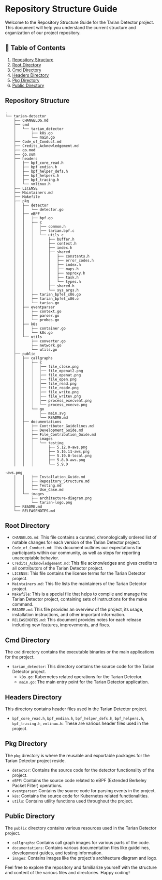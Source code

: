 # Repository Structure Guide

Welcome to the Repository Structure Guide for the Tarian Detector project. This document will help you understand the current structure and organization of our project repository.

## 📖 Table of Contents

1. [Repository Structure](#repository-structure)
2. [Root Directory](#root-directory)
3. [Cmd Directory](#cmd-directory)
4. [Headers Directory](#headers-directory)
5. [Pkg Directory](#pkg-directory)
6. [Public Directory](#public-directory)

## Repository Structure

```
.
└── tarian-detector
    ├── CHANGELOG.md
    ├── cmd
    │   └── tarian_detector
    │       ├── k8s.go
    │       └── main.go
    ├── Code_of_Conduct.md
    ├── Credits_Acknowledgement.md
    ├── go.mod
    ├── go.sum
    ├── headers
    │   ├── bpf_core_read.h
    │   ├── bpf_endian.h
    │   ├── bpf_helper_defs.h
    │   ├── bpf_helpers.h
    │   ├── bpf_tracing.h
    │   └── vmlinux.h
    ├── LICENSE
    ├── Maintainers.md
    ├── Makefile
    ├── pkg
    │   ├── detector
    │   │   └── detector.go
    │   ├── eBPF
    │   │   ├── bpf.go
    │   │   ├── c
    │   │   │   ├── common.h
    │   │   │   ├── tarian.bpf.c
    │   │   │   └── utils_c
    │   │   │       ├── buffer.h
    │   │   │       ├── context.h
    │   │   │       ├── index.h
    │   │   │       ├── shared
    │   │   │       │   ├── constants.h
    │   │   │       │   ├── error_codes.h
    │   │   │       │   ├── index.h
    │   │   │       │   ├── maps.h
    │   │   │       │   ├── nsproxy.h
    │   │   │       │   ├── task.h
    │   │   │       │   └── types.h
    │   │   │       ├── shared.h
    │   │   │       └── sys_args.h
    │   │   ├── tarian_bpfel_x86.go
    │   │   ├── tarian_bpfel_x86.o
    │   │   └── tarian.go
    │   ├── eventparser
    │   │   ├── context.go
    │   │   ├── parser.go
    │   │   └── probes.go
    │   ├── k8s
    │   │   ├── container.go
    │   │   └── k8s.go
    │   └── utils
    │       ├── converter.go
    │       ├── network.go
    │       └── utils.go
    ├── public
    │   ├── callgraphs
    │   │   ├── c
    │   │   │   ├── file_close.png
    │   │   │   ├── file_openat2.png
    │   │   │   ├── file_openat.png
    │   │   │   ├── file_open.png
    │   │   │   ├── file_read.png
    │   │   │   ├── file_readv.png
    │   │   │   ├── file_write.png
    │   │   │   ├── file_writev.png
    │   │   │   ├── process_execveat.png
    │   │   │   └── process_execve.png
    │   │   └── go
    │   │       ├── main.svg
    │   │       └── README.md
    │   ├── documentations
    │   │   ├── Contributor_Guidelines.md
    │   │   ├── Development_Guide.md
    │   │   ├── File_Contribution_Guide.md
    │   │   ├── images
    │   │   │   └── testing
    │   │   │       ├── 5.12.0-aws.png
    │   │   │       ├── 5.16.11-aws.png
    │   │   │       ├── 5.19.0-local.png
    │   │   │       ├── 5.8.0-aws.png
    │   │   │       └── 5.9.0

-aws.png
    │   │   ├── Installation_Guide.md
    │   │   ├── Repository_Structure.md
    │   │   ├── Testing.md
    │   │   └── Use_Case.md
    │   └── images
    │       ├── architecture-diagram.png
    │       └── tarian-logo.png
    ├── README.md
    └── RELEASENOTES.md
```

## Root Directory

- `CHANGELOG.md`: This file contains a curated, chronologically ordered list of notable changes for each version of the Tarian Detector project.
- `Code_of_Conduct.md`: This document outlines our expectations for participants within our community, as well as steps for reporting unacceptable behavior.
- `Credits_Acknowledgement.md`: This file acknowledges and gives credits to all contributors of the Tarian Detector project.
- `LICENSE`: This file contains the license terms for the Tarian Detector project.
- `Maintainers.md`: This file lists the maintainers of the Tarian Detector project.
- `Makefile`: This is a special file that helps to compile and manage the Tarian Detector project, containing sets of instructions for the make command.
- `README.md`: This file provides an overview of the project, its usage, installation instructions, and other important information.
- `RELEASENOTES.md`: This document provides notes for each release including new features, improvements, and fixes.

## Cmd Directory

The `cmd` directory contains the executable binaries or the main applications for the project.
- `tarian_detector`: This directory contains the source code for the Tarian Detector project.
  - `k8s.go`: Kubernetes related operations for the Tarian Detector.
  - `main.go`: The main entry point for the Tarian Detector application.

## Headers Directory

This directory contains header files used in the Tarian Detector project.
- `bpf_core_read.h`, `bpf_endian.h`, `bpf_helper_defs.h`, `bpf_helpers.h`, `bpf_tracing.h`, `vmlinux.h`: These are various header files used in the project.

## Pkg Directory

The `pkg` directory is where the reusable and exportable packages for the Tarian Detector project reside.
- `detector`: Contains the source code for the detector functionality of the project.
- `eBPF`: Contains the source code related to eBPF (Extended Berkeley Packet Filter) operations.
- `eventparser`: Contains the source code for parsing events in the project.
- `k8s`: Contains the source code for Kubernetes related functionalities.
- `utils`: Contains utility functions used throughout the project.

## Public Directory

The `public` directory contains various resources used in the Tarian Detector project.
- `callgraphs`: Contains call graph images for various parts of the code.
- `documentations`: Contains various documentation files like guidelines, development guides, and testing information.
- `images`: Contains images like the project's architecture diagram and logo.

Feel free to explore the repository and familiarize yourself with the structure and content of the various files and directories. Happy coding!
